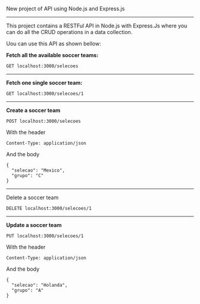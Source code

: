 New project of API using Node.js and Express.js

---

This project contains a RESTFul API in Node.js with Express.Js where you can do all the CRUD operations in a data collection.

Uou can use this API as shown bellow:

**Fetch all the available soccer teams:**

`GET localhost:3000/selecoes`

---

**Fetch one single soccer team:**

`GET localhost:3000/selecoes/1`

--- 

**Create a soccer team**

`POST localhost:3000/selecoes`

With the header

`Content-Type: application/json`

And the body 
```
{
  "selecao": "Mexico",
  "grupo": "C"
}
```

---

Delete a soccer team

`DELETE localhost:3000/selecoes/1`

---

**Update a soccer team**

`PUT localhost:3000/selecoes/1`

With the header

`Content-Type: application/json`

And the body
```
{
  "selecao": "Holanda",
  "grupo": "A"
}
```
